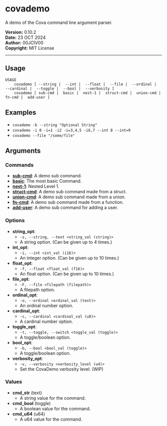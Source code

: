 # covademo
A demo of the Cova command line argument parser.

__Version:__ 0.10.2<br>
__Date:__ 23 OCT 2024<br>
__Author:__ 00JCIV00<br>
__Copyright:__ MIT License<br>
___

## Usage
```shell
USAGE
    covademo [ --string |  --int |  --float |  --file |  --ordinal |  --cardinal |  --toggle |  --bool |  --verbosity ]
    covademo [ sub-cmd |  basic |  nest-1 |  struct-cmd |  union-cmd |  fn-cmd |  add-user ]
```

## Examples

- `covademo -b --string "Optional String"`
- `covademo -i 0 -i=1 -i2 -i=3,4,5 -i6,7 --int 8 --int=9`
- `covademo --file "/some/file"`

## Arguments
### Commands
- [__sub-cmd__](./covademo-sub-cmd.md): A demo sub command.
- [__basic__](./covademo-basic.md): The most basic Command.
- [__nest-1__](./covademo-nest-1.md): Nested Level 1.
- [__struct-cmd__](./covademo-struct-cmd.md): A demo sub command made from a struct.
- [__union-cmd__](./covademo-union-cmd.md): A demo sub command made from a union.
- [__fn-cmd__](./covademo-fn-cmd.md): A demo sub command made from a function.
- [__add-user__](./covademo-add-user.md): A demo sub command for adding a user.
### Options
- __string_opt__:
    - `-s, --string, --text <string_val (string)>`
    - A string option. (Can be given up to 4 times.)
- __int_opt__:
    - `-i, --int <int_val (i16)>`
    - An integer option. (Can be given up to 10 times.)
- __float_opt__:
    - `-f, --float <float_val (f16)>`
    - An float option. (Can be given up to 10 times.)
- __file_opt__:
    - `-F, --file <filepath (filepath)>`
    - A filepath option.
- __ordinal_opt__:
    - `-o, --ordinal <ordinal_val (text)>`
    - An ordinal number option.
- __cardinal_opt__:
    - `-c, --cardinal <cardinal_val (u8)>`
    - A cardinal number option.
- __toggle_opt__:
    - `-t, --toggle, --switch <toggle_val (toggle)>`
    - A toggle/boolean option.
- __bool_opt__:
    - `-b, --bool <bool_val (toggle)>`
    - A toggle/boolean option.
- __verbosity_opt__:
    - `-v, --verbosity <verbosity_level (u4)>`
    - Set the CovaDemo verbosity level. (WIP)
### Values
- __cmd_str__ (text)
    - A string value for the command.
- __cmd_bool__ (toggle)
    - A boolean value for the command.
- __cmd_u64__ (u64)
    - A u64 value for the command.

